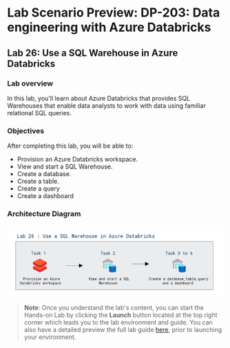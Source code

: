 # Lab Scenario Preview: DP-203: Data engineering with Azure Databricks


## Lab 26: Use a SQL Warehouse in Azure Databricks

### Lab overview

In this lab, you'll learn about Azure Databricks that provides SQL Warehouses that enable data analysts to work with data using familiar relational SQL queries.


### Objectives

After completing this lab, you will be able to:

 - Provision an Azure Databricks workspace.
 - View and start a SQL Warehouse.
 - Create a database.
 - Create a table.
 - Create a query
 - Create a dashboard

### Architecture Diagram

   ![Azure portal with a cloud shell pane](./media/lab26.png)

>**Note**: Once you understand the lab's content, you can start the Hands-on Lab by clicking the **Launch** button located at the top right corner which leads you to the lab environment and guide. You can also have a detailed preview the full lab guide [here](https://experience.cloudlabs.ai/#/labguidepreview/0f11a608-c9de-49ad-81a9-2f47e8fb7c90), prior to launching your environment.
